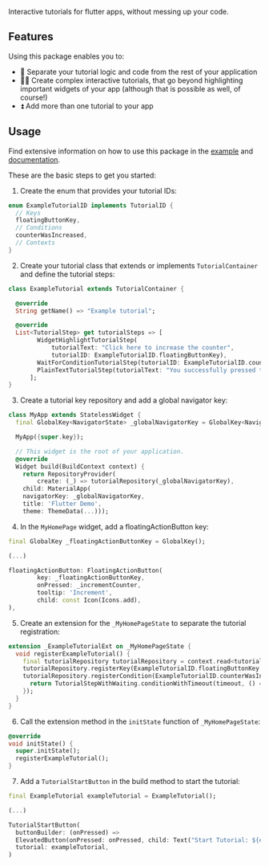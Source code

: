 Interactive tutorials for flutter apps, without messing up your code.

## Features

Using this package enables you to:

* 📜 Separate your tutorial logic and code from the rest of your application
* 🧙‍♀️ Create complex interactive tutorials, that go beyond highlighting important widgets of your app
    (although that is possible as well, of course!)
* ⏫ Add more than one tutorial to your app

## Usage

Find extensive information on how to use this package in the [example](example/counter_app_tutorial.dart) and 
[documentation](doc/tutorial_system_doc.md).

These are the basic steps to get you started:

1. Create the enum that provides your tutorial IDs:
```dart
enum ExampleTutorialID implements TutorialID {
  // Keys
  floatingButtonKey,
  // Conditions
  counterWasIncreased,
  // Contexts
}
```

2. Create your tutorial class that extends or implements `TutorialContainer` and define the tutorial steps:
```dart
class ExampleTutorial extends TutorialContainer {

  @override
  String getName() => "Example tutorial";

  @override
  List<TutorialStep> get tutorialSteps => [
        WidgetHighlightTutorialStep(
            tutorialText: "Click here to increase the counter",
            tutorialID: ExampleTutorialID.floatingButtonKey),
        WaitForConditionTutorialStep(tutorialID: ExampleTutorialID.counterWasIncreased),
        PlainTextTutorialStep(tutorialText: "You successfully pressed the button! Tutorial finished..")
      ];
}
```

3. Create a tutorial key repository and add a global navigator key:
```dart
class MyApp extends StatelessWidget {
  final GlobalKey<NavigatorState> _globalNavigatorKey = GlobalKey<NavigatorState>();

  MyApp({super.key});

  // This widget is the root of your application.
  @override
  Widget build(BuildContext context) {
    return RepositoryProvider(
        create: (_) => tutorialRepository(_globalNavigatorKey),
    child: MaterialApp(
    navigatorKey: _globalNavigatorKey,
    title: 'Flutter Demo',
    theme: ThemeData(...))); 
```

4. In the `MyHomePage` widget, add a floatingActionButton key:
```dart
final GlobalKey _floatingActionButtonKey = GlobalKey();

(...)

floatingActionButton: FloatingActionButton(
        key: _floatingActionButtonKey,
        onPressed: _incrementCounter,
        tooltip: 'Increment',
        child: const Icon(Icons.add),
),
```

5. Create an extension for the `_MyHomePageState` to separate the tutorial registration: 
```dart
extension _ExampleTutorialExt on _MyHomePageState {
  void registerExampleTutorial() {
    final tutorialRepository tutorialRepository = context.read<tutorialRepository>();
    tutorialRepository.registerKey(ExampleTutorialID.floatingButtonKey, _floatingActionButtonKey);
    tutorialRepository.registerCondition(ExampleTutorialID.counterWasIncreased, (timeout) {
      return TutorialStepWithWaiting.conditionWithTimeout(timeout, () => _counter > 0);
    });
  }
}
```

6. Call the extension method in the `initState` function of `_MyHomePageState`:
```dart
@override
void initState() {
  super.initState();
  registerExampleTutorial();
} 
```

7. Add a `TutorialStartButton` in the build method to start the tutorial:
```dart
final ExampleTutorial exampleTutorial = ExampleTutorial();

(...)

TutorialStartButton(
  buttonBuilder: (onPressed) =>
  ElevatedButton(onPressed: onPressed, child: Text("Start Tutorial: ${exampleTutorial.getName()}")),
  tutorial: exampleTutorial,
) 
```
